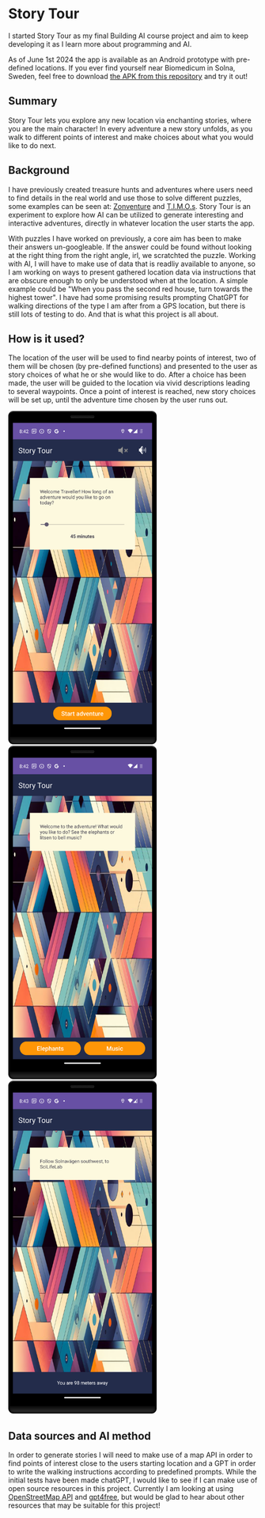 # Story Tour

I started Story Tour as my final Building AI course project and aim to keep developing it as I learn more about programming and AI. 

As of June 1st 2024 the app is available as an Android prototype with pre-defined locations. If you ever find yourself near Biomedicum in Solna, Sweden, feel free to download [the APK from this repository](https://github.com/z0etz/StoryTour/tree/main/app/release) and try it out!


## Summary

Story Tour lets you explore any new location via enchanting stories, where you are the main character! In every adventure a new story unfolds, as you walk to different points of interest and make choices about what you would like to do next.


## Background

I have previously created treasure hunts and adventures where users need to find details in the real world and use those to solve different puzzles, some examples can be seen at: [Zonventure](https://zonventure.com/) and [T.I.M.O.s](https://timos.se/). Story Tour is an experiment to explore how AI can be utilized to generate interesting and interactive adventures, directly in whatever location the user starts the app. 

With puzzles I have worked on previously, a core aim has been to make their answers un-googleable. If the answer could be found without looking at the right thing from the right angle, irl, we scratchted the puzzle. Working with AI, I will have to make use of data that is readliy available to anyone, so I am working on ways to present gathered location data via instructions that are obscure enough to only be understood when at the location. A simple example could be "When you pass the second red house, turn towards the highest tower". I have had some promising results prompting ChatGPT for walking directions of the type I am after from a GPS location, but there is still lots of testing to do. And that is what this project is all about. 


## How is it used?

The location of the user will be used to find nearby points of interest, two of them will be chosen (by pre-defined functions) and presented to the user as story choices of what he or she would like to do.  After a choice has been made, the user will be guided to the location via vivid descriptions leading to several waypoints. Once a point of interest is reached, new story choices will be set up, until the adventure time chosen by the user runs out.  

<img src="/Screenshots/Screenshot_01.png" width="300">
<img src="/Screenshots/Screenshot_02.png" width="300">
<img src="/Screenshots/Screenshot_03.png" width="300">


## Data sources and AI method

In order to generate stories I will need to make use of a map API in order to find points of interest close to the users starting location and a GPT in order to write the walking instructions according to predefined prompts. While the initial tests have been made chatGPT, I would like to see if I can make use of open source resources in this project. Currently I am looking at using [OpenStreetMap API](https://wiki.openstreetmap.org/wiki/API_v0.6) and [gpt4free](https://github.com/xtekky/gpt4free), but would be glad to hear about other resources that may be suitable for this project!
